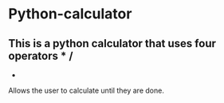 # Python-calculator
This is a python calculator that uses four operators 
*
/
-
+
Allows the user to calculate until they are done.

